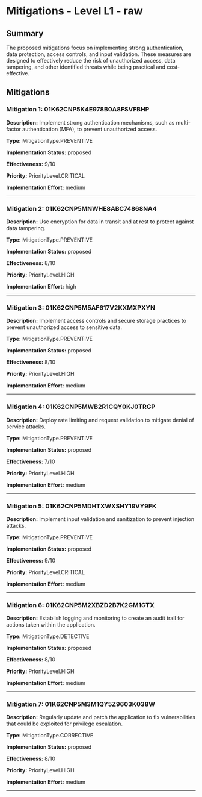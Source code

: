 # Mitigations - Level L1 - raw

## Summary

The proposed mitigations focus on implementing strong authentication, data protection, access controls, and input validation. These measures are designed to effectively reduce the risk of unauthorized access, data tampering, and other identified threats while being practical and cost-effective.

## Mitigations

### Mitigation 1: 01K62CNP5K4E978B0A8FSVFBHP

**Description:** Implement strong authentication mechanisms, such as multi-factor authentication (MFA), to prevent unauthorized access.

**Type:** MitigationType.PREVENTIVE

**Implementation Status:** proposed

**Effectiveness:** 9/10

**Priority:** PriorityLevel.CRITICAL

**Implementation Effort:** medium

---

### Mitigation 2: 01K62CNP5MNWHE8ABC74868NA4

**Description:** Use encryption for data in transit and at rest to protect against data tampering.

**Type:** MitigationType.PREVENTIVE

**Implementation Status:** proposed

**Effectiveness:** 8/10

**Priority:** PriorityLevel.HIGH

**Implementation Effort:** high

---

### Mitigation 3: 01K62CNP5M5AF617V2KXMXPXYN

**Description:** Implement access controls and secure storage practices to prevent unauthorized access to sensitive data.

**Type:** MitigationType.PREVENTIVE

**Implementation Status:** proposed

**Effectiveness:** 8/10

**Priority:** PriorityLevel.HIGH

**Implementation Effort:** medium

---

### Mitigation 4: 01K62CNP5MWB2R1CQY0KJ0TRGP

**Description:** Deploy rate limiting and request validation to mitigate denial of service attacks.

**Type:** MitigationType.PREVENTIVE

**Implementation Status:** proposed

**Effectiveness:** 7/10

**Priority:** PriorityLevel.HIGH

**Implementation Effort:** medium

---

### Mitigation 5: 01K62CNP5MDHTXWXSHY19VY9FK

**Description:** Implement input validation and sanitization to prevent injection attacks.

**Type:** MitigationType.PREVENTIVE

**Implementation Status:** proposed

**Effectiveness:** 9/10

**Priority:** PriorityLevel.CRITICAL

**Implementation Effort:** medium

---

### Mitigation 6: 01K62CNP5M2XBZD2B7K2GM1GTX

**Description:** Establish logging and monitoring to create an audit trail for actions taken within the application.

**Type:** MitigationType.DETECTIVE

**Implementation Status:** proposed

**Effectiveness:** 8/10

**Priority:** PriorityLevel.HIGH

**Implementation Effort:** medium

---

### Mitigation 7: 01K62CNP5M3M1QY5Z9603K038W

**Description:** Regularly update and patch the application to fix vulnerabilities that could be exploited for privilege escalation.

**Type:** MitigationType.CORRECTIVE

**Implementation Status:** proposed

**Effectiveness:** 8/10

**Priority:** PriorityLevel.HIGH

**Implementation Effort:** medium

---

